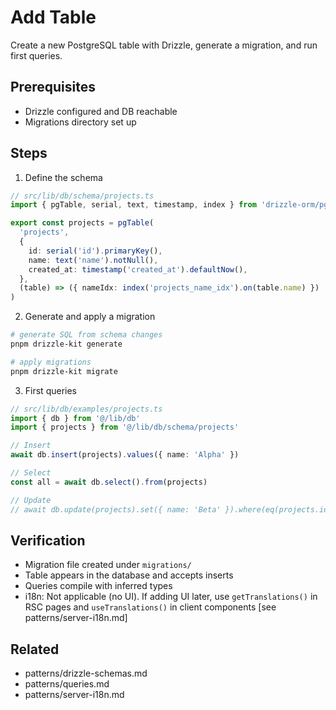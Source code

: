 # Add Table

Create a new PostgreSQL table with Drizzle, generate a migration, and run first queries.

## Prerequisites

- Drizzle configured and DB reachable
- Migrations directory set up

## Steps

1. Define the schema

```ts
// src/lib/db/schema/projects.ts
import { pgTable, serial, text, timestamp, index } from 'drizzle-orm/pg-core'

export const projects = pgTable(
  'projects',
  {
    id: serial('id').primaryKey(),
    name: text('name').notNull(),
    created_at: timestamp('created_at').defaultNow(),
  },
  (table) => ({ nameIdx: index('projects_name_idx').on(table.name) })
)
```

2. Generate and apply a migration

```bash
# generate SQL from schema changes
pnpm drizzle-kit generate

# apply migrations
pnpm drizzle-kit migrate
```

3. First queries

```ts
// src/lib/db/examples/projects.ts
import { db } from '@/lib/db'
import { projects } from '@/lib/db/schema/projects'

// Insert
await db.insert(projects).values({ name: 'Alpha' })

// Select
const all = await db.select().from(projects)

// Update
// await db.update(projects).set({ name: 'Beta' }).where(eq(projects.id, 1))
```

## Verification

- Migration file created under `migrations/`
- Table appears in the database and accepts inserts
- Queries compile with inferred types
- i18n: Not applicable (no UI). If adding UI later, use `getTranslations()` in RSC pages and `useTranslations()` in client components [see patterns/server-i18n.md]

## Related

- patterns/drizzle-schemas.md
- patterns/queries.md
 - patterns/server-i18n.md
